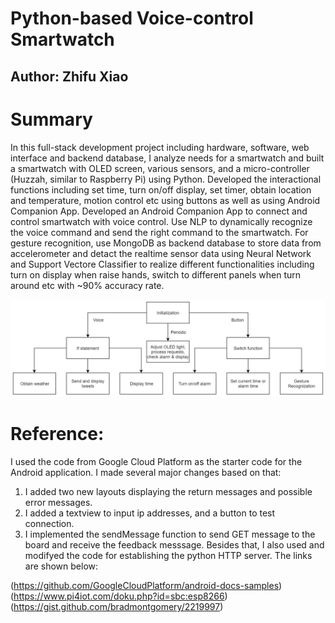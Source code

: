 # Python-based Voice-control Smartwatch
## Author: Zhifu Xiao

# Summary

In this full-stack development project including hardware, software, web interface and backend database, I analyze needs for a smartwatch and built a smartwatch with OLED screen, various sensors, and a micro-controller (Huzzah, similar to Raspberry Pi) using Python. Developed the interactional functions including set time, turn on/off display, set timer, obtain location and temperature, motion control etc using buttons as well as using Android Companion App. Developed an Android Companion App to connect and control smartwatch with voice control. Use NLP to dynamically recognize the voice command and send the right command to the smartwatch. For gesture recognition, use MongoDB as backend database to store data from accelerometer and detact the realtime sensor data using Neural Network and Support Vectore Classifier to realize different functionalities including turn on display when raise hands, switch to different panels when turn around etc with ~90% accuracy rate.

![diagram](block_diagram.png)

# Reference:
I used the code from Google Cloud Platform as the starter code for the Android application. I made several major changes based on that:
1. I added two new layouts displaying the return messages and possible error messages.
2. I added a textview to input ip addresses, and a button to test connection.
3. I implemented the sendMessage function to send GET message to the board and receive the feedback messsage.
Besides that, I also used and modifyed the code for establishing the python HTTP server. The links are shown below: 

(https://github.com/GoogleCloudPlatform/android-docs-samples)
(https://www.pi4iot.com/doku.php?id=sbc:esp8266)
(https://gist.github.com/bradmontgomery/2219997)
